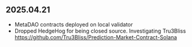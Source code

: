 ## 2025.04.21

- MetaDAO contracts deployed on local validator
- Dropped HedgeHog for being closed source.  Investigating Tru3Bliss https://github.com/Tru3Bliss/Prediction-Market-Contract-Solana
